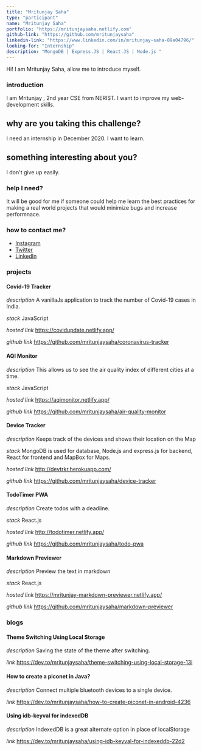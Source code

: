 ```yaml
---
title: "Mritunjay Saha"
type: "participant"
name: "Mritunjay Saha"
portfolio: "https://mritunjaysaha.netlify.com"
github-link: "https://github.com/mritunjaysaha"
linkedin-link: "https://www.linkedin.com/in/mritunjay-saha-89a04796/"
looking-for: "Internship"
description: "MongoDB | Express.JS | React.JS | Node.js "
---
```


Hi! I am Mritunjay Saha, allow me to introduce myself.

### introduction

I am Mritunjay , 2nd year CSE from NERIST.
I want to improve my web-development skills.

## why are you taking this challenge?

I need an internship in December 2020.
I want to learn.

## something interesting about you?

I don't give up easily.

### help I need?

It will be good for me if someone could help me learn the best practices for
making a real world projects that would minimize bugs and increase performnace.

### how to contact me?

- [Instagram](https://www.instagram.com/themritunjaysaha)
- [Twitter](https://twitter.com/MritunjaySaha1)
- [LinkedIn](https://www.linkedin.com/in/mritunjay-saha-89a04796)

### projects

#### Covid-19 Tracker

_description_ A vanillaJs application to track the number of Covid-19 cases in India.

_stack_ JavaScript

_hosted link_ https://covidupdate.netlify.app/

_github link_ https://github.com/mritunjaysaha/coronavirus-tracker

#### AQI Monitor

_description_ This allows us to see the air quality index of different cities at a time.

_stack_ JavaScript

_hosted link_ https://aqimonitor.netlify.app/

_github link_ https://github.com/mritunjaysaha/air-quality-monitor

#### Device Tracker

_description_ Keeps track of the devices and shows their location on the Map

_stack_ MongoDB is used for database, Node.js and express.js for backend, React for frontend and MapBox for Maps.

_hosted link_ http://devtrkr.herokuapp.com/

_github link_ https://github.com/mritunjaysaha/device-tracker

#### TodoTimer PWA

_description_ Create todos with a deadline.

_stack_ React.js

_hosted link_ http://todotimer.netlify.app/

_github link_ https://github.com/mritunjaysaha/todo-pwa

#### Markdown Previewer

_description_ Preview the text in markdown

_stack_ React.js

_hosted link_ https://mritunjay-markdown-previewer.netlify.app/

_github link_ https://github.com/mritunjaysaha/markdown-previewer

### blogs

#### Theme Switching Using Local Storage

_description_ Saving the state of the theme after switching.

_link_ https://dev.to/mritunjaysaha/theme-switching-using-local-storage-13i

#### How to create a piconet in Java?

_description_ Connect multiple bluetooth devices to a single device.

_link_ https://dev.to/mritunjaysaha/how-to-create-piconet-in-android-4236

#### Using idb-keyval for indexedDB

_description_ IndexedDB is a great alternate option in place of localStorage

_link_ https://dev.to/mritunjaysaha/using-idb-keyval-for-indexeddb-22d2
